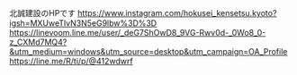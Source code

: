 北誠建設のHPです
https://www.instagram.com/hokusei_kensetsu.kyoto?igsh=MXUweTlvN3N5eG9lbw%3D%3D
https://linevoom.line.me/user/_deG7ShOwD8_9VG-Rwv0d-_0Wo8_0-z_CXMd7MQ4?&utm_medium=windows&utm_source=desktop&utm_campaign=OA_Profile
https://line.me/R/ti/p/@412wdwrf